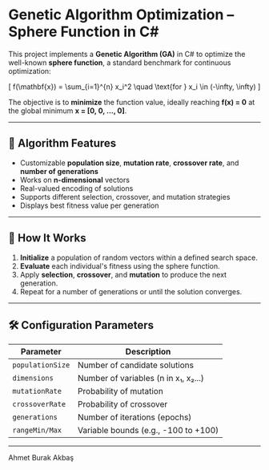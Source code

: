# Genetic Algorithm Optimization – Sphere Function in C#

This project implements a **Genetic Algorithm (GA)** in C# to optimize the well-known **sphere function**, a standard benchmark for continuous optimization:

\[
f(\mathbf{x}) = \sum_{i=1}^{n} x_i^2 \quad \text{for } x_i \in (-\infty, \infty)
\]

The objective is to **minimize** the function value, ideally reaching **f(x) = 0** at the global minimum **x = [0, 0, ..., 0]**.

---

## 🧠 Algorithm Features

- Customizable **population size**, **mutation rate**, **crossover rate**, and **number of generations**
- Works on **n-dimensional** vectors
- Real-valued encoding of solutions
- Supports different selection, crossover, and mutation strategies
- Displays best fitness value per generation

---

## 🚀 How It Works

1. **Initialize** a population of random vectors within a defined search space.
2. **Evaluate** each individual's fitness using the sphere function.
3. Apply **selection**, **crossover**, and **mutation** to produce the next generation.
4. Repeat for a number of generations or until the solution converges.

---

## 🛠️ Configuration Parameters

| Parameter         | Description                          |
|------------------|--------------------------------------|
| `populationSize` | Number of candidate solutions        |
| `dimensions`     | Number of variables (n in x₁, x₂...) |
| `mutationRate`   | Probability of mutation              |
| `crossoverRate`  | Probability of crossover             |
| `generations`    | Number of iterations (epochs)        |
| `rangeMin/Max`   | Variable bounds (e.g., -100 to +100) |

---

Ahmet Burak Akbaş

